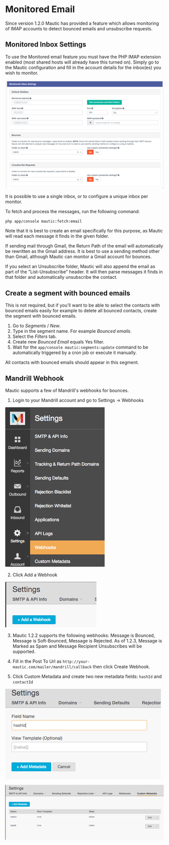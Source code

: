 # Monitored Email
Since version 1.2.0 Mautic has provided a feature which allows monitoring of IMAP accounts to detect bounced emails and unsubscribe requests.

## Monitored Inbox Settings
To use the Monitored email feature you must have the PHP IMAP extension enabled (most shared hosts will already have this turned on).  Simply go to the Mautic configuration and fill in the account details for the inbox(es) you wish to monitor.

![Monitored inbox settings](/emails/media/asset-monitored-inbox-settings.png "Monitored inbox settings")

It is possible to use a single inbox, or to configure a unique inbox per monitor.

To fetch and process the messages, run the following command:

```
php app/console mautic:fetch:email
```

Note that it is best to create an email specifically for this purpose, as Mautic will read each message it finds in the given folder. 

If sending mail through Gmail, the Return Path of the email will automatically be rewritten as the Gmail address. It is best to use a sending method other than Gmail, although Mautic can monitor a Gmail account for bounces.

If you select an Unsubscribe folder, Mautic will also append the email as part of the "List-Unsubscribe" header. It will then parse messages it finds in that folder and automatically unsubscribe the contact.

## Create a segment with bounced emails

This is not required, but if you'll want to be able to select the contacts with bounced emails easily for example to delete all bounced contacts, create the segment with bounced emails.

1. Go to *Segments* / *New*.
2. Type in the segment name. For example *Bounced emails*.
3. Select the *Filters* tab.
4. Create new *Bounced Email* equals Yes filter.
5. Wait for the `app/console mautic:segments:update` command to be automatically triggered by a cron job or execute it manually.

All contacts with bounced emails should appear in this segment.

## Mandrill Webhook

Mautic supports a few of Mandrill's webhooks for bounces.  

1) Login to your Mandrill account and go to Settings -> Webhooks

![Webhooks](/emails/media/mandrill_webhook_1.png "Mandrill webhooks")
 
2) Click Add a Webhook
 
![Add Webhook](/emails/media/mandrill_webhook_2.png "Add webhook")

3) Mautic 1.2.2 supports the following webhooks: Message is Bounced, Message is Soft-Bounced, Message is Rejected.  As of 1.2.3, Message is Marked as Spam and Message Recipient Unsubscribes will be supported.

4) Fill in the Post To Url as `http://your-mautic.com/mailer/mandrill/callback` then click Create Webhook. 

5) Click Custom Metadata and create two new metadata fields: `hashId` and `contactId`

![Add metadata](/emails/media/mandrill_webhook_5.png "Add metadata")

![Add metadata](/emails/media/mandrill_webhook_4.png "Add metadata")